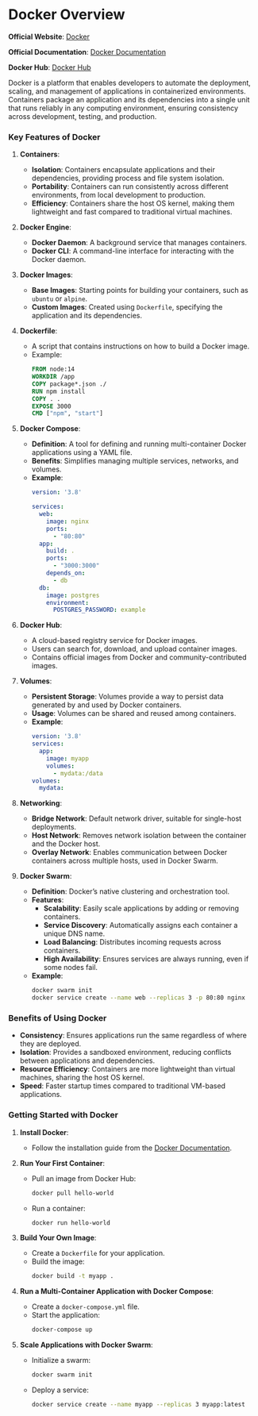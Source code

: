 # Docker Overview

**Official Website**: [Docker](https://www.docker.com/)

**Official Documentation**: [Docker Documentation](https://docs.docker.com/)

**Docker Hub**: [Docker Hub](https://hub.docker.com/)

Docker is a platform that enables developers to automate the deployment, scaling, and management of applications in containerized environments. Containers package an application and its dependencies into a single unit that runs reliably in any computing environment, ensuring consistency across development, testing, and production.

### Key Features of Docker

1. **Containers**:
   - **Isolation**: Containers encapsulate applications and their dependencies, providing process and file system isolation.
   - **Portability**: Containers can run consistently across different environments, from local development to production.
   - **Efficiency**: Containers share the host OS kernel, making them lightweight and fast compared to traditional virtual machines.

2. **Docker Engine**:
   - **Docker Daemon**: A background service that manages containers.
   - **Docker CLI**: A command-line interface for interacting with the Docker daemon.

3. **Docker Images**:
   - **Base Images**: Starting points for building your containers, such as `ubuntu` or `alpine`.
   - **Custom Images**: Created using `Dockerfile`, specifying the application and its dependencies.

4. **Dockerfile**:
   - A script that contains instructions on how to build a Docker image.
   - Example:
     ```dockerfile
     FROM node:14
     WORKDIR /app
     COPY package*.json ./
     RUN npm install
     COPY . .
     EXPOSE 3000
     CMD ["npm", "start"]
     ```

5. **Docker Compose**:
   - **Definition**: A tool for defining and running multi-container Docker applications using a YAML file.
   - **Benefits**: Simplifies managing multiple services, networks, and volumes.
   - **Example**:
     ```yaml
     version: '3.8'

     services:
       web:
         image: nginx
         ports:
           - "80:80"
       app:
         build: .
         ports:
           - "3000:3000"
         depends_on:
           - db
       db:
         image: postgres
         environment:
           POSTGRES_PASSWORD: example
     ```

6. **Docker Hub**:
   - A cloud-based registry service for Docker images.
   - Users can search for, download, and upload container images.
   - Contains official images from Docker and community-contributed images.

7. **Volumes**:
   - **Persistent Storage**: Volumes provide a way to persist data generated by and used by Docker containers.
   - **Usage**: Volumes can be shared and reused among containers.
   - **Example**:
     ```yaml
     version: '3.8'
     services:
       app:
         image: myapp
         volumes:
           - mydata:/data
     volumes:
       mydata:
     ```

8. **Networking**:
   - **Bridge Network**: Default network driver, suitable for single-host deployments.
   - **Host Network**: Removes network isolation between the container and the Docker host.
   - **Overlay Network**: Enables communication between Docker containers across multiple hosts, used in Docker Swarm.

9. **Docker Swarm**:
   - **Definition**: Docker’s native clustering and orchestration tool.
   - **Features**:
     - **Scalability**: Easily scale applications by adding or removing containers.
     - **Service Discovery**: Automatically assigns each container a unique DNS name.
     - **Load Balancing**: Distributes incoming requests across containers.
     - **High Availability**: Ensures services are always running, even if some nodes fail.
   - **Example**:
     ```sh
     docker swarm init
     docker service create --name web --replicas 3 -p 80:80 nginx
     ```

### Benefits of Using Docker

- **Consistency**: Ensures applications run the same regardless of where they are deployed.
- **Isolation**: Provides a sandboxed environment, reducing conflicts between applications and dependencies.
- **Resource Efficiency**: Containers are more lightweight than virtual machines, sharing the host OS kernel.
- **Speed**: Faster startup times compared to traditional VM-based applications.

### Getting Started with Docker

1. **Install Docker**:
   - Follow the installation guide from the [Docker Documentation](https://docs.docker.com/get-docker/).

2. **Run Your First Container**:
   - Pull an image from Docker Hub:
     ```sh
     docker pull hello-world
     ```
   - Run a container:
     ```sh
     docker run hello-world
     ```

3. **Build Your Own Image**:
   - Create a `Dockerfile` for your application.
   - Build the image:
     ```sh
     docker build -t myapp .
     ```

4. **Run a Multi-Container Application with Docker Compose**:
   - Create a `docker-compose.yml` file.
   - Start the application:
     ```sh
     docker-compose up
     ```

5. **Scale Applications with Docker Swarm**:
   - Initialize a swarm:
     ```sh
     docker swarm init
     ```
   - Deploy a service:
     ```sh
     docker service create --name myapp --replicas 3 myapp:latest
     ```
